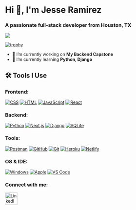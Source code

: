 # Hi 👋, I'm Jesse Ramirez
### A passionate full-stack developer from Houston, TX

![](https://komarev.com/ghpvc/?username=jgramirez0210&label=Profile%20views&color=0e75b6&style=flat)

[![trophy](https://github-profile-trophy.vercel.app/?username=ryo-ma&margin-w=15&margin-h=15&row=2&column=5&theme=onedark)](https://github.com/ryo-ma/github-profile-trophy)


- 🔭 I’m currently working on **My Backend Capstone**
- 🌱 I’m currently learning **Python, Django**

## 🛠 Tools I Use

### Frontend:
[![CSS](https://skillicons.dev/icons?i=css "CSS")](https://www.w3.org/Style/CSS/)
[![HTML](https://skillicons.dev/icons?i=html "HTML")](https://developer.mozilla.org/en-US/docs/Web/HTML)
[![JavaScript](https://skillicons.dev/icons?i=js "JavaScript")](https://developer.mozilla.org/en-US/docs/Web/JavaScript)
[![React](https://skillicons.dev/icons?i=react "React")](https://reactjs.org/)

### Backend:
[![Python](https://skillicons.dev/icons?i=python "Python")](https://www.python.org/)
[![Next.js](https://skillicons.dev/icons?i=nextjs "Next.js")](https://nextjs.org/)
[![Django](https://skillicons.dev/icons?i=django "Django")](https://www.djangoproject.com/)
[![SQLite](https://skillicons.dev/icons?i=sqlite "SQLite")](https://www.sqlite.org/)

### Tools:
[![Postman](https://skillicons.dev/icons?i=postman "Postman")](https://www.postman.com/)
[![GitHub](https://skillicons.dev/icons?i=github "GitHub")](https://github.com/)
[![Git](https://skillicons.dev/icons?i=git "Git")](https://git-scm.com/)
[![Heroku](https://skillicons.dev/icons?i=heroku "Heroku")](https://www.heroku.com/)
[![Netlify](https://skillicons.dev/icons?i=netlify "Netlify")](https://www.netlify.com/)

### OS & IDE:
[![Windows](https://skillicons.dev/icons?i=windows "Windows")](https://www.microsoft.com/windows)
[![Apple](https://skillicons.dev/icons?i=apple "Apple")](https://www.apple.com/macos/sonoma/)
[![VS Code](https://skillicons.dev/icons?i=vscode "VS Code")](https://code.visualstudio.com/)



### Connect with me:
<a href="https://www.linkedin.com/in/jesseramirez354/" target="_blank">
  <img src="https://raw.githubusercontent.com/rahuldkjain/github-profile-readme-generator/master/src/images/icons/Social/linked-in-alt.svg" alt="LinkedIn Profile" width="40" height="40" title="LinkedIn Profile" />
</a>

